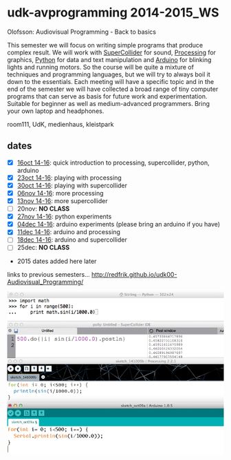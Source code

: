 udk-avprogramming 2014-2015_WS
==============================

Olofsson: Audiovisual Programming - Back to basics

This semester we will focus on writing simple programs that produce complex result. We will work with [SuperCollider](http://supercollider.github.io) for sound, [Processing](http://www.processing.org) for graphics, [Python](http://www.python.org) for data and text manipulation and [Arduino](http://www.arduino.cc) for blinking lights and running motors. So the course will be quite a mixture of techniques and programming languages, but we will try to always boil it down to the essentials. Each meeting will have a specific topic and in the end of the semester we will have collected a broad range of tiny computer programs that can serve as basis for future work and experimentation.
Suitable for beginner as well as medium-advanced programmers. Bring your own laptop and headphones.

room111, UdK, medienhaus, kleistpark

dates
-----
- [x] [16oct 14-16](https://github.com/redFrik/udk12-Back_to_basics/tree/master/udk141016): quick introduction to processing, supercollider, python, arduino
- [x] [23oct 14-16](https://github.com/redFrik/udk12-Back_to_basics/tree/master/udk141023): playing with processing
- [x] [30oct 14-16](https://github.com/redFrik/udk12-Back_to_basics/tree/master/udk141030): playing with supercollider
- [x] [06nov 14-16](https://github.com/redFrik/udk12-Back_to_basics/tree/master/udk141106): more processing
- [x] [13nov 14-16](https://github.com/redFrik/udk12-Back_to_basics/tree/master/udk141113): more supercollider
- [ ] 20nov: **NO CLASS**
- [x] [27nov 14-16](https://github.com/redFrik/udk12-Back_to_basics/tree/master/udk141127): python experiments
- [x] [04dec 14-16](https://github.com/redFrik/udk12-Back_to_basics/tree/master/udk141204): arduino experiments (please bring an arduino if you have)
- [x] [11dec 14-16](https://github.com/redFrik/udk12-Back_to_basics/tree/master/udk141211): arduino and processing
- [ ] [18dec 14-16](https://github.com/redFrik/udk12-Back_to_basics/tree/master/udk141218): arduino and supercollider
- [ ] 25dec: **NO CLASS**
- 2015 dates added here later

links to previous semesters... <http://redfrik.github.io/udk00-Audiovisual_Programming/>

![backtobasics](backtobasics.png?raw=true "backtobasics")
